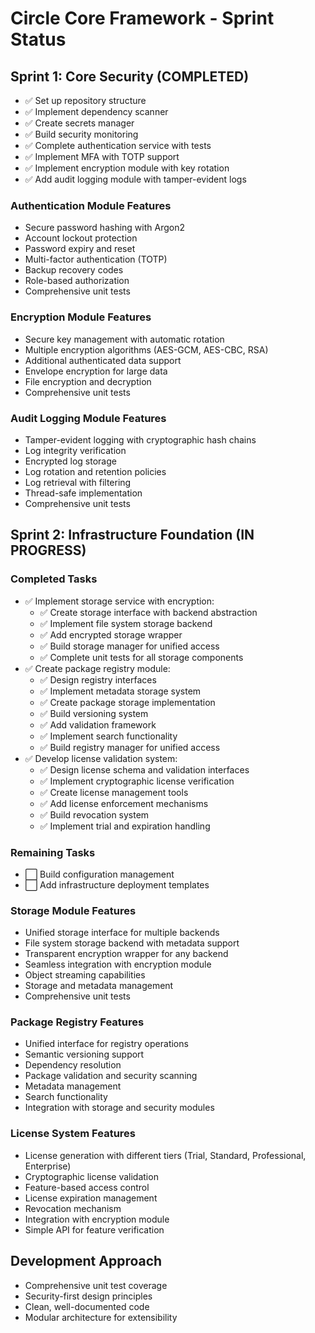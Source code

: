# Circle Core Framework - Sprint Status

## Sprint 1: Core Security (COMPLETED)
- ✅ Set up repository structure
- ✅ Implement dependency scanner
- ✅ Create secrets manager
- ✅ Build security monitoring
- ✅ Complete authentication service with tests
- ✅ Implement MFA with TOTP support
- ✅ Implement encryption module with key rotation
- ✅ Add audit logging module with tamper-evident logs

### Authentication Module Features
- Secure password hashing with Argon2
- Account lockout protection
- Password expiry and reset
- Multi-factor authentication (TOTP)
- Backup recovery codes
- Role-based authorization
- Comprehensive unit tests

### Encryption Module Features
- Secure key management with automatic rotation
- Multiple encryption algorithms (AES-GCM, AES-CBC, RSA)
- Additional authenticated data support
- Envelope encryption for large data
- File encryption and decryption
- Comprehensive unit tests

### Audit Logging Module Features
- Tamper-evident logging with cryptographic hash chains
- Log integrity verification
- Encrypted log storage
- Log rotation and retention policies
- Log retrieval with filtering
- Thread-safe implementation
- Comprehensive unit tests

## Sprint 2: Infrastructure Foundation (IN PROGRESS)

### Completed Tasks
- ✅ Implement storage service with encryption:
  - ✅ Create storage interface with backend abstraction
  - ✅ Implement file system storage backend
  - ✅ Add encrypted storage wrapper
  - ✅ Build storage manager for unified access
  - ✅ Complete unit tests for all storage components
- ✅ Create package registry module:
  - ✅ Design registry interfaces
  - ✅ Implement metadata storage system
  - ✅ Create package storage implementation
  - ✅ Build versioning system
  - ✅ Add validation framework
  - ✅ Implement search functionality
  - ✅ Build registry manager for unified access
- ✅ Develop license validation system:
  - ✅ Design license schema and validation interfaces
  - ✅ Implement cryptographic license verification
  - ✅ Create license management tools
  - ✅ Add license enforcement mechanisms
  - ✅ Build revocation system
  - ✅ Implement trial and expiration handling

### Remaining Tasks
- ⬜ Build configuration management
- ⬜ Add infrastructure deployment templates

### Storage Module Features
- Unified storage interface for multiple backends
- File system storage backend with metadata support
- Transparent encryption wrapper for any backend
- Seamless integration with encryption module
- Object streaming capabilities
- Storage and metadata management
- Comprehensive unit tests

### Package Registry Features
- Unified interface for registry operations
- Semantic versioning support
- Dependency resolution
- Package validation and security scanning
- Metadata management
- Search functionality
- Integration with storage and security modules

### License System Features
- License generation with different tiers (Trial, Standard, Professional, Enterprise)
- Cryptographic license validation
- Feature-based access control
- License expiration management
- Revocation mechanism
- Integration with encryption module
- Simple API for feature verification

## Development Approach
- Comprehensive unit test coverage
- Security-first design principles
- Clean, well-documented code
- Modular architecture for extensibility

